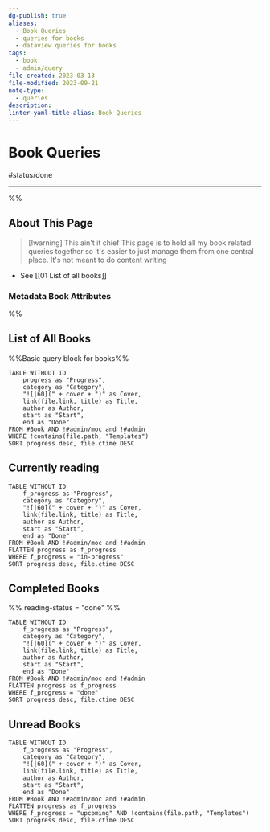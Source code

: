 ```yaml
---
dg-publish: true
aliases:
  - Book Queries
  - queries for books
  - dataview queries for books
tags:
  - book
  - admin/query
file-created: 2023-03-13
file-modified: 2023-09-21
note-type:
  - queries
description: 
linter-yaml-title-alias: Book Queries
---
```


# Book Queries

#status/done

---
%%

## About This Page

> [!warning] This ain't it chief
> This page is to hold all my book related queries together so it's easier to just manage them from one central place. It's not meant to do content writing

- See [[01 List of all books]]

### Metadata Book Attributes

%%

## List of All Books

%%Basic query block for books%%

```dataview
TABLE WITHOUT ID
	progress as "Progress",
	category as "Category",
	"![|60](" + cover + ")" as Cover,
	link(file.link, title) as Title,
	author as Author,
	start as "Start",
	end as "Done"
FROM #Book AND !#admin/moc and !#admin
WHERE !contains(file.path, "Templates")
SORT progress desc, file.ctime DESC 
```

## Currently reading

```dataview
TABLE WITHOUT ID
	f_progress as "Progress",
	category as "Category",
	"![|60](" + cover + ")" as Cover,
	link(file.link, title) as Title,
	author as Author,
	start as "Start",
	end as "Done"
FROM #Book AND !#admin/moc and !#admin
FLATTEN progress as f_progress
WHERE f_progress = "in-progress"
SORT progress desc, file.ctime DESC 
```

## Completed Books

%% reading-status = "done" %%

```dataview
TABLE WITHOUT ID
	f_progress as "Progress",
	category as "Category",
	"![|60](" + cover + ")" as Cover,
	link(file.link, title) as Title,
	author as Author,
	start as "Start",
	end as "Done"
FROM #Book AND !#admin/moc and !#admin
FLATTEN progress as f_progress
WHERE f_progress = "done"
SORT progress desc, file.ctime DESC 
```

## Unread Books

```dataview
TABLE WITHOUT ID
	f_progress as "Progress",
	category as "Category",
	"![|60](" + cover + ")" as Cover,
	link(file.link, title) as Title,
	author as Author,
	start as "Start",
	end as "Done"
FROM #Book AND !#admin/moc and !#admin
FLATTEN progress as f_progress
WHERE f_progress = "upcoming" AND !contains(file.path, "Templates")
SORT progress desc, file.ctime DESC 
```